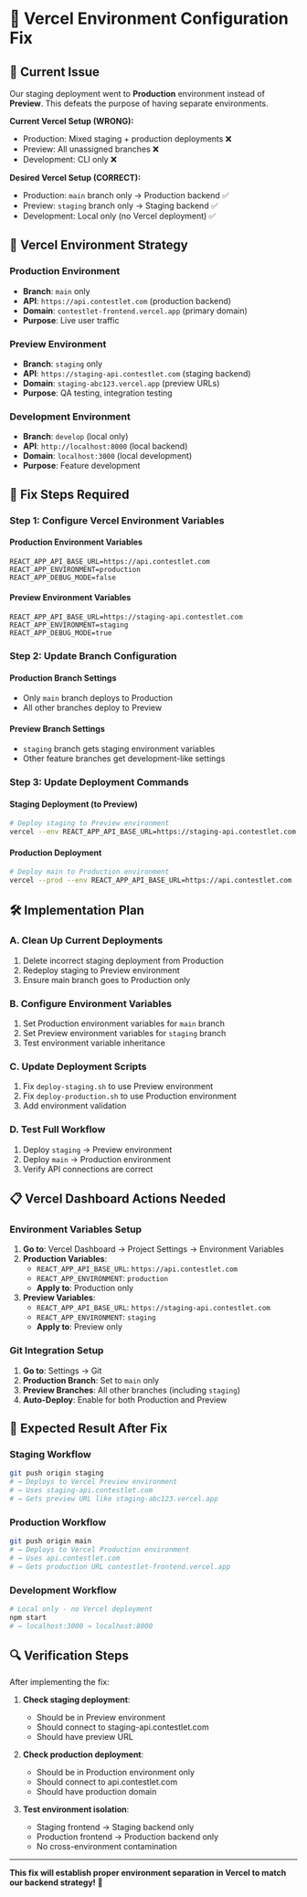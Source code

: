 # 🔧 Vercel Environment Configuration Fix

## 🚨 Current Issue

Our staging deployment went to **Production** environment instead of **Preview**. This defeats the purpose of having separate environments.

**Current Vercel Setup (WRONG):**
- Production: Mixed staging + production deployments ❌
- Preview: All unassigned branches ❌  
- Development: CLI only ❌

**Desired Vercel Setup (CORRECT):**
- Production: `main` branch only → Production backend ✅
- Preview: `staging` branch only → Staging backend ✅
- Development: Local only (no Vercel deployment) ✅

## 🎯 Vercel Environment Strategy

### **Production Environment**
- **Branch**: `main` only
- **API**: `https://api.contestlet.com` (production backend)
- **Domain**: `contestlet-frontend.vercel.app` (primary domain)
- **Purpose**: Live user traffic

### **Preview Environment**  
- **Branch**: `staging` only
- **API**: `https://staging-api.contestlet.com` (staging backend)
- **Domain**: `staging-abc123.vercel.app` (preview URLs)
- **Purpose**: QA testing, integration testing

### **Development Environment**
- **Branch**: `develop` (local only)
- **API**: `http://localhost:8000` (local backend)
- **Domain**: `localhost:3000` (local development)
- **Purpose**: Feature development

## 🔧 Fix Steps Required

### **Step 1: Configure Vercel Environment Variables**

#### **Production Environment Variables**
```
REACT_APP_API_BASE_URL=https://api.contestlet.com
REACT_APP_ENVIRONMENT=production
REACT_APP_DEBUG_MODE=false
```

#### **Preview Environment Variables**
```  
REACT_APP_API_BASE_URL=https://staging-api.contestlet.com
REACT_APP_ENVIRONMENT=staging
REACT_APP_DEBUG_MODE=true
```

### **Step 2: Update Branch Configuration**

#### **Production Branch Settings**
- Only `main` branch deploys to Production
- All other branches deploy to Preview

#### **Preview Branch Settings**
- `staging` branch gets staging environment variables
- Other feature branches get development-like settings

### **Step 3: Update Deployment Commands**

#### **Staging Deployment (to Preview)**
```bash
# Deploy staging to Preview environment
vercel --env REACT_APP_API_BASE_URL=https://staging-api.contestlet.com
```

#### **Production Deployment**
```bash
# Deploy main to Production environment  
vercel --prod --env REACT_APP_API_BASE_URL=https://api.contestlet.com
```

## 🛠️ Implementation Plan

### **A. Clean Up Current Deployments**
1. Delete incorrect staging deployment from Production
2. Redeploy staging to Preview environment
3. Ensure main branch goes to Production only

### **B. Configure Environment Variables**
1. Set Production environment variables for `main` branch
2. Set Preview environment variables for `staging` branch  
3. Test environment variable inheritance

### **C. Update Deployment Scripts**
1. Fix `deploy-staging.sh` to use Preview environment
2. Fix `deploy-production.sh` to use Production environment
3. Add environment validation

### **D. Test Full Workflow**
1. Deploy `staging` → Preview environment
2. Deploy `main` → Production environment
3. Verify API connections are correct

## 📋 Vercel Dashboard Actions Needed

### **Environment Variables Setup**
1. **Go to**: Vercel Dashboard → Project Settings → Environment Variables
2. **Production Variables**:
   - `REACT_APP_API_BASE_URL`: `https://api.contestlet.com`
   - `REACT_APP_ENVIRONMENT`: `production`
   - **Apply to**: Production only
3. **Preview Variables**:
   - `REACT_APP_API_BASE_URL`: `https://staging-api.contestlet.com`  
   - `REACT_APP_ENVIRONMENT`: `staging`
   - **Apply to**: Preview only

### **Git Integration Setup**
1. **Go to**: Settings → Git
2. **Production Branch**: Set to `main` only
3. **Preview Branches**: All other branches (including `staging`)
4. **Auto-Deploy**: Enable for both Production and Preview

## 🎯 Expected Result After Fix

### **Staging Workflow**
```bash
git push origin staging
# → Deploys to Vercel Preview environment  
# → Uses staging-api.contestlet.com
# → Gets preview URL like staging-abc123.vercel.app
```

### **Production Workflow**
```bash
git push origin main
# → Deploys to Vercel Production environment
# → Uses api.contestlet.com  
# → Gets production URL contestlet-frontend.vercel.app
```

### **Development Workflow**
```bash
# Local only - no Vercel deployment
npm start
# → localhost:3000 → localhost:8000
```

## 🔍 Verification Steps

After implementing the fix:

1. **Check staging deployment**:
   - Should be in Preview environment
   - Should connect to staging-api.contestlet.com
   - Should have preview URL

2. **Check production deployment**:
   - Should be in Production environment only
   - Should connect to api.contestlet.com
   - Should have production domain

3. **Test environment isolation**:
   - Staging frontend → Staging backend only
   - Production frontend → Production backend only
   - No cross-environment contamination

---

**This fix will establish proper environment separation in Vercel to match our backend strategy! 🎯**

